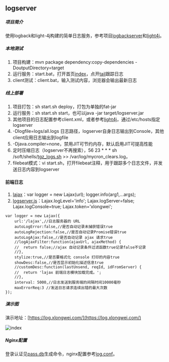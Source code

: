 ## logserver

##### 项目简介
使用logback和light-4j构建的简单日志服务，参考项目[logbackserver](https://gitee.com/xlongwei/logbackserver)和[light4j](https://gitee.com/xlongwei/light4j)。

##### 本地测试

1. 项目构建：mvn package dependency:copy-dependencies -DoutputDirectory=target
2. 运行服务：start.bat，打开首页[index](http://localhost:9880/index.html)，点开[tail](http://localhost:9880/tail.html)跟踪日志
3. client测试：client.bat，输入测试内容，浏览器会输出最新日志

##### 线上部署

1. 项目打包：sh start.sh deploy，打包为单独的fat-jar
2. 运行服务：sh start.sh start，也可以java -jar target/logserver.jar
3. 其他项目的日志配置参考client.xml，或者参考[light4j](https://gitee.com/xlongwei/light4j/blob/master/src/main/resources/logback.xml)，通过/etc/hosts指定logserver
4. -Dlogfile=logs/all.logs 日志路径，logserver自身日志输出到Console，其他client应用日志输出到logfile
5. -Djava.compiler=none，禁用JIT可节约内存，默认启用JIT可提高性能
6. 定时压缩日志（logserver不再搜索），56 23 * * * sh /soft/shells/[tgz_logs.sh](https://gitee.com/xlongwei/logserver/blob/master/aliyun/tgz_logs.sh) >> /var/log/mycron_clears.log，
7. filebeat模式：vi start.sh，打开filebeat注释，用于跟踪多个日志文件，并发送日志内容到logserver

#### 前端日志

1. [lajax](https://github.com/eshengsky/lajax)：var logger = new Lajax(url); logger.info(arg1,...args);
2. [logserver.js](https://log.xlongwei.com/logserver.js)：Lajax.logLevel='info'; Lajax.logServer=false; Lajax.logConsole=true; Lajax.token='xlongwei';

>
	var logger = new Lajax({
		url:'/lajax',//日志服务器的 URL
		autoLogError:false,//是否自动记录未捕获错误true
		autoLogRejection:false,//是否自动记录Promise错误true
		autoLogAjax:false,//是否自动记录 ajax 请求true
		//logAjaxFilter:function(ajaxUrl, ajaxMethod) {
		//	return false;//ajax 自动记录条件过滤函数true记录false不记录
		//},
		stylize:true,//是否要格式化 console 打印的内容true
		showDesc:false,//是否显示初始化描述信息true
		//customDesc:function(lastUnsend, reqId, idFromServer) {
		//	return 'lajax 前端日志模块加载完成。';
		//},
		interval: 5000,//日志发送到服务端的间隔时间10000毫秒
		maxErrorReq:3 //发送日志请求连续出错的最大次数
	});

##### 演示图

演示地址：[https://log.xlongwei.com/](https://log.xlongwei.com/)

![index](http://t.xlongwei.com/images/logserver/index.png)


##### Nginx配置

登录认证见[pass.db](http://api.xlongwei.com/doku.php?id=tools:logstation)生成命令，nginx配置参考[log.conf](https://gitee.com/xlongwei/logserver/blob/master/aliyun/log.conf)。
